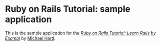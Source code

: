# Ruby on Rails Tutorial: sample application

This is the sample application for the [*Ruby on Rails Tutorial: Learn Rails by Exampl*](http://railstutorial.org) by [Michael Hartl](http://michaelhartl.com).